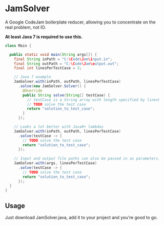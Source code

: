 JamSolver
=========
A Google CodeJam boilerplate reducer, allowing you to concentrate on the real problem, not IO.

__At least Java 7 is required to use this.__

```java
class Main {

  public static void main(String args[]) {
    final String inPath = "C:\Code\Jam\input.in";
    final String outPath = "C:\Code\Jam\output.out";
    final int linesPerTestCase = 3;

	// Java 7 example
    JamSolver.with(inPath, outPath, linesPerTestCase)
      .solve(new JamSolver.Solver() {
        @Override
        public String solve(String[] testCase) {
          // testCase is a String array with length specified by linesPerTestCase
          // TODO solve the test case
          return "solution_to_test_case";
        }
      });

    // Looks a lot better with Java8+ lambdas
    JamSolver.with(inPath, outPath, linesPerTestCase)
      .solve(testCase -> {
        // TODO solve the test case
        return "solution_to_test_case";
      });
  
    // Input and output file paths can also be passed in as parameters, where args[0] is the input and args[1] is the output
    JamSolver.with(args, linesPerTestCase)
      .solve(testCase -> {
        // TODO solve the test case
        return "solution_to_test_case";
      });
  }
}
```

Usage
-----
Just download JamSolver.java, add it to your project and you're good to go.